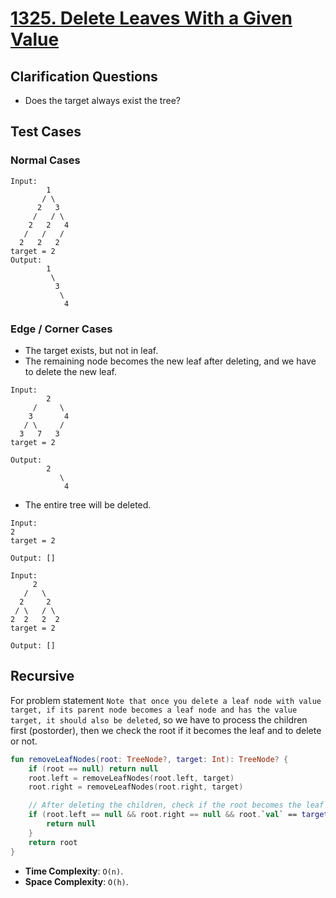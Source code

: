 # [1325. Delete Leaves With a Given Value](https://leetcode.com/problems/delete-leaves-with-a-given-value)

## Clarification Questions
* Does the target always exist the tree?
 
## Test Cases
### Normal Cases
```
Input: 
        1
       / \
      2   3
     /   / \
    2   2   4
   /   /   /
  2   2   2
target = 2
Output: 
        1
         \
          3
           \
            4
```
### Edge / Corner Cases
* The target exists, but not in leaf.
* The remaining node becomes the new leaf after deleting, and we have to delete the new leaf.
```
Input: 
        2
     /     \
    3       4
   / \     / 
  3   7   3
target = 2

Output: 
        2
           \
            4
```
* The entire tree will be deleted.
```
Input:
2
target = 2

Output: []

Input: 
     2
   /   \
  2     2
 / \   / \
2  2   2  2
target = 2

Output: []
```

## Recursive
For problem statement `Note that once you delete a leaf node with value target, if its parent node becomes a leaf node and has the value target, it should also be deleted`, so we have to process the children first (postorder), then we check the root if it becomes the leaf and to delete or not.

```kotlin
fun removeLeafNodes(root: TreeNode?, target: Int): TreeNode? {
    if (root == null) return null
    root.left = removeLeafNodes(root.left, target)
    root.right = removeLeafNodes(root.right, target)

    // After deleting the children, check if the root becomes the leaf and if to delete or not.
    if (root.left == null && root.right == null && root.`val` == target) {
        return null
    }
    return root
}
```
* **Time Complexity**: `O(n)`.
* **Space Complexity**: `O(h)`.